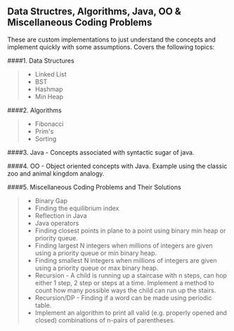 ## Data Structres, Algorithms, Java, OO & Miscellaneous Coding Problems
These are custom implementations to just understand the concepts and implement quickly with some assumptions. Covers the following topics:

####1. Data Structures
>    * Linked List
>    * BST
>    * Hashmap
>    * Min Heap

####2. Algorithms
>    * Fibonacci
>    * Prim's
>    * Sorting

####3. Java - Concepts associated with syntactic sugar of java.

####4. OO - Object oriented concepts with Java. Example using the classic zoo and animal kingdom analogy.

####5. Miscellaneous Coding Problems and Their Solutions
>  * Binary Gap
>  * Finding the equilibrium index
>  * Reflection in Java
>  * Java operators
>  * Finding closest points in plane to a point using binary min heap or priority queue.
>  * Finding largest N integers when millions of integers are given using a priority queue or min binary heap.
>  * Finding smallest N integers when millions of integers are given using a priority queue or max binary heap.
>  * Recursion - A child is running up a staircase with n steps, can hop either 1 step, 2 step or steps at a time. Implement a method to count how many possible ways the child can run up the stairs.
>  * Recursion/DP - Finding if a word can be made using periodic table.
>  * Implement an algorithm to print all valid (e.g. properly opened and closed) combinations of n-pairs of parentheses.